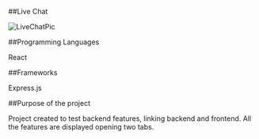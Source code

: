 ##Live Chat

![LiveChatPic](https://user-images.githubusercontent.com/91989821/148571298-81c100d0-583c-4ea5-ba5a-25464c1c09c0.png)


##Programming Languages

React

##Frameworks

Express.js

##Purpose of the project

Project created to test backend features, linking backend and frontend.
All the features are displayed opening two tabs.


